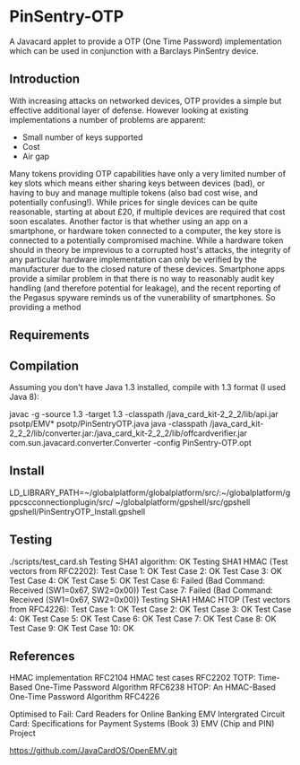 # PinSentry-OTP
A Javacard applet to provide a OTP (One Time Password) implementation which can be used in conjunction with a Barclays PinSentry device.

## Introduction
With increasing attacks on networked devices, OTP provides a simple but effective additional layer of defense. However looking at existing implementations a number of problems are apparent:

* Small number of keys supported
* Cost
* Air gap

Many tokens providing OTP capabilities have only a very limited number of key slots which means either sharing keys between devices (bad), or having to buy and manage multiple tokens (also bad cost wise, and potentially confusing!). While prices for single devices can be quite reasonable, starting at about £20, if multiple devices are required that cost soon escalates. Another factor is that whether using an app on a smartphone, or hardware token connected to a computer, the key store is connected to a potentially compromised machine. While a hardware token should in theory be imprevious to a corrupted host's attacks, the integrity of any particular hardware implementation can only be verified by the manufacturer due to the closed nature of these devices. Smartphone apps provide a similar problem in that there is no way to reasonably audit key handling (and therefore potential for leakage), and the recent reporting of the Pegasus spyware reminds us of the vunerability of smartphones. So providing a method

## Requirements

## Compilation
Assuming you don't have Java 1.3 installed, compile with 1.3 format (I used Java 8):

javac -g -source 1.3 -target 1.3 -classpath <path to javacard kit>/java_card_kit-2_2_2/lib/api.jar psotp/EMV* psotp/PinSentryOTP.java
java -classpath <path to javacard kit>/java_card_kit-2_2_2/lib/converter.jar:<path to javacard kit>/java_card_kit-2_2_2/lib/offcardverifier.jar com.sun.javacard.converter.Converter -config PinSentry-OTP.opt

## Install
LD_LIBRARY_PATH=~/globalplatform/globalplatform/src/:~/globalplatform/gppcscconnectionplugin/src/ ~/globalplatform/gpshell/src/gpshell gpshell/PinSentryOTP_Install.gpshell

## Testing
./scripts/test_card.sh 
Testing SHA1 algorithm: OK
Testing SHA1 HMAC (Test vectors from RFC2202):
	Test Case 1: OK
	Test Case 2: OK
	Test Case 3: OK
	Test Case 4: OK
	Test Case 5: OK
	Test Case 6: Failed (Bad Command: Received (SW1=0x67, SW2=0x00))
	Test Case 7: Failed (Bad Command: Received (SW1=0x67, SW2=0x00))
Testing SHA1 HMAC HTOP (Test vectors from RFC4226):
	Test Case 1: OK
	Test Case 2: OK
	Test Case 3: OK
	Test Case 4: OK
	Test Case 5: OK
	Test Case 6: OK
	Test Case 7: OK
	Test Case 8: OK
	Test Case 9: OK
	Test Case 10: OK


## References
HMAC implementation RFC2104
HMAC test cases RFC2202
TOTP: Time-Based One-Time Password Algorithm RFC6238
HTOP: An HMAC-Based One-Time Password Algorithm RFC4226

Optimised to Fail: Card Readers for Online Banking
EMV Intergrated Circuit Card: Specifications for Payment Systems (Book 3)
EMV (Chip and PIN) Project

https://github.com/JavaCardOS/OpenEMV.git
